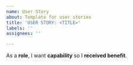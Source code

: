 ```yaml
---
name: User Story
about: Template for user stories
title: 'USER STORY: <TITLE>'
labels: ''
assignees: ''

---
```


As a **role**, I want **capability** so I **received benefit**.
